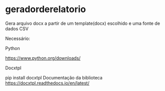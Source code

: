 # geradorderelatorio
Gera arquivo docx a partir de um template(docx) escolhido e uma fonte de dados CSV

Necessário:

Python

https://www.python.org/downloads/

Docxtpl

pip install docxtpl
Documentação da biblioteca 
https://docxtpl.readthedocs.io/en/latest/
